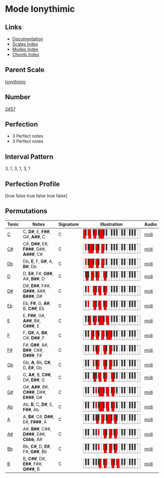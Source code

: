 # Mode Ionythimic

## Links

- [Documentation](index.md)
- [Scales Index](Scales.md)
- [Modes Index](Modes.md)
- [Chords Index](Chords.md)

## Parent Scale

[Ionythimic](ScaleIonythimic.md)

## Number

[2457](https://ianring.com/musictheory/scales/2457)

## Perfection

- 3 Perfect notes
- 3 Perfect notes

## Interval Pattern

3, 1, 3, 1, 3, 1

## Perfection Profile

[true false true false true false]

## Permutations

| Tonic | Notes | Signature | Illustration | Audio |
|-------|-------|-----------|--------------|-------|
| [C](ModeCNaturalIonythimic.md) | C, **D#**, E, **F##**, G#, **A##**, C | C | ![CNaturalIonythimic](ModeCNaturalIonythimic.png) | [midi](https://github.com/edipermadi/music/blob/main/docs/ModeCNaturalIonythimic.mid?raw=true) |
| [C#](ModeCSharpIonythimic.md) | C#, **D##**, E#, **F###**, G##, **A###**, C# | C | ![CSharpIonythimic](ModeCSharpIonythimic.png) | [midi](https://github.com/edipermadi/music/blob/main/docs/ModeCSharpIonythimic.mid?raw=true) |
| [Db](ModeDFlatIonythimic.md) | Db, **E**, F, **G#**, A, **B#**, Db | C | ![DFlatIonythimic](ModeDFlatIonythimic.png) | [midi](https://github.com/edipermadi/music/blob/main/docs/ModeDFlatIonythimic.mid?raw=true) |
| [D](ModeDNaturalIonythimic.md) | D, **E#**, F#, **G##**, A#, **B##**, D | C | ![DNaturalIonythimic](ModeDNaturalIonythimic.png) | [midi](https://github.com/edipermadi/music/blob/main/docs/ModeDNaturalIonythimic.mid?raw=true) |
| [D#](ModeDSharpIonythimic.md) | D#, **E##**, F##, **G###**, A##, **B###**, D# | C | ![DSharpIonythimic](ModeDSharpIonythimic.png) | [midi](https://github.com/edipermadi/music/blob/main/docs/ModeDSharpIonythimic.mid?raw=true) |
| [Eb](ModeEFlatIonythimic.md) | Eb, **F#**, G, **A#**, B, **C##**, Eb | C | ![EFlatIonythimic](ModeEFlatIonythimic.png) | [midi](https://github.com/edipermadi/music/blob/main/docs/ModeEFlatIonythimic.mid?raw=true) |
| [E](ModeENaturalIonythimic.md) | E, **F##**, G#, **A##**, B#, **C###**, E | C | ![ENaturalIonythimic](ModeENaturalIonythimic.png) | [midi](https://github.com/edipermadi/music/blob/main/docs/ModeENaturalIonythimic.mid?raw=true) |
| [F](ModeFNaturalIonythimic.md) | F, **G#**, A, **B#**, C#, **D##**, F | C | ![FNaturalIonythimic](ModeFNaturalIonythimic.png) | [midi](https://github.com/edipermadi/music/blob/main/docs/ModeFNaturalIonythimic.mid?raw=true) |
| [F#](ModeFSharpIonythimic.md) | F#, **G##**, A#, **B##**, C##, **D###**, F# | C | ![FSharpIonythimic](ModeFSharpIonythimic.png) | [midi](https://github.com/edipermadi/music/blob/main/docs/ModeFSharpIonythimic.mid?raw=true) |
| [Gb](ModeGFlatIonythimic.md) | Gb, **A**, Bb, **C#**, D, **E#**, Gb | C | ![GFlatIonythimic](ModeGFlatIonythimic.png) | [midi](https://github.com/edipermadi/music/blob/main/docs/ModeGFlatIonythimic.mid?raw=true) |
| [G](ModeGNaturalIonythimic.md) | G, **A#**, B, **C##**, D#, **E##**, G | C | ![GNaturalIonythimic](ModeGNaturalIonythimic.png) | [midi](https://github.com/edipermadi/music/blob/main/docs/ModeGNaturalIonythimic.mid?raw=true) |
| [G#](ModeGSharpIonythimic.md) | G#, **A##**, B#, **C###**, D##, **E###**, G# | C | ![GSharpIonythimic](ModeGSharpIonythimic.png) | [midi](https://github.com/edipermadi/music/blob/main/docs/ModeGSharpIonythimic.mid?raw=true) |
| [Ab](ModeAFlatIonythimic.md) | Ab, **B**, C, **D#**, E, **F##**, Ab | C | ![AFlatIonythimic](ModeAFlatIonythimic.png) | [midi](https://github.com/edipermadi/music/blob/main/docs/ModeAFlatIonythimic.mid?raw=true) |
| [A](ModeANaturalIonythimic.md) | A, **B#**, C#, **D##**, E#, **F###**, A | C | ![ANaturalIonythimic](ModeANaturalIonythimic.png) | [midi](https://github.com/edipermadi/music/blob/main/docs/ModeANaturalIonythimic.mid?raw=true) |
| [A#](ModeASharpIonythimic.md) | A#, **B##**, C##, **D###**, E##, **Cbbb**, A# | C | ![ASharpIonythimic](ModeASharpIonythimic.png) | [midi](https://github.com/edipermadi/music/blob/main/docs/ModeASharpIonythimic.mid?raw=true) |
| [Bb](ModeBFlatIonythimic.md) | Bb, **C#**, D, **E#**, F#, **G##**, Bb | C | ![BFlatIonythimic](ModeBFlatIonythimic.png) | [midi](https://github.com/edipermadi/music/blob/main/docs/ModeBFlatIonythimic.mid?raw=true) |
| [B](ModeBNaturalIonythimic.md) | B, **C##**, D#, **E##**, F##, **G###**, B | C | ![BNaturalIonythimic](ModeBNaturalIonythimic.png) | [midi](https://github.com/edipermadi/music/blob/main/docs/ModeBNaturalIonythimic.mid?raw=true) |

